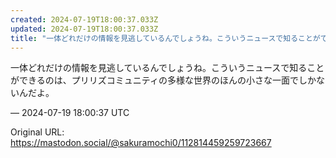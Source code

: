 ```yaml
---
created: 2024-07-19T18:00:37.033Z
updated: 2024-07-19T18:00:37.033Z
title: "一体どれだけの情報を見逃しているんでしょうね。こういうニュースで知ることができるのは、プリリズコミュニティの多様な世界のほんの小さな一面でしかないんだよ。[...]"
---
```


<p>一体どれだけの情報を見逃しているんでしょうね。こういうニュースで知ることができるのは、プリリズコミュニティの多様な世界のほんの小さな一面でしかないんだよ。</p>

&mdash; 2024-07-19 18:00:37 UTC

Original URL: https://mastodon.social/@sakuramochi0/112814459259723667
